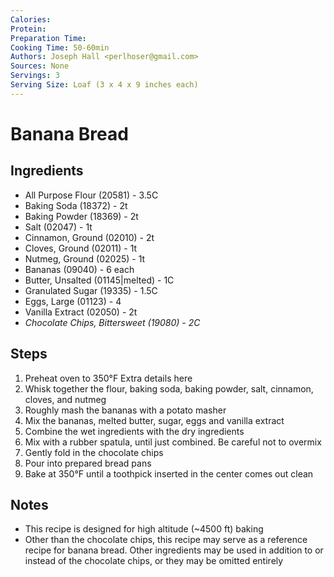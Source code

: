```yaml
---
Calories: 
Protein: 
Preparation Time: 
Cooking Time: 50-60min
Authors: Joseph Hall <perlhoser@gmail.com>
Sources: None
Servings: 3
Serving Size: Loaf (3 x 4 x 9 inches each)
---
```


# Banana Bread
## Ingredients
- All Purpose Flour (20581) - 3.5C
- Baking Soda (18372) - 2t
- Baking Powder (18369) - 2t  
- Salt (02047) - 1t
- Cinnamon, Ground (02010) - 2t
- Cloves, Ground (02011) - 1t
- Nutmeg, Ground (02025) - 1t
- Bananas (09040) - 6 each
- Butter, Unsalted (01145|melted) - 1C 
- Granulated Sugar (19335) - 1.5C
- Eggs, Large (01123) - 4
- Vanilla Extract (02050) - 2t
- *Chocolate Chips, Bittersweet (19080) - 2C* 

## Steps
1. Preheat oven to 350°F
  Extra details here
2. Whisk together the flour, baking soda, baking powder, salt, cinnamon, cloves, and nutmeg
3. Roughly mash the bananas with a potato masher
4. Mix the bananas, melted butter, sugar, eggs and vanilla extract
5. Combine the wet ingredients with the dry ingredients
6. Mix with a rubber spatula, until just combined. Be careful not to overmix
7. Gently fold in the chocolate chips
8. Pour into prepared bread pans
9. Bake at 350°F until a toothpick inserted in the center comes out clean

## Notes
- This recipe is designed for high altitude (~4500 ft) baking
- Other than the chocolate chips, this recipe may serve as a reference recipe for banana bread. Other ingredients may be used in addition to or instead of the chocolate chips, or they may be omitted entirely
